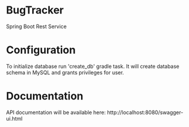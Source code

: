 # BugTracker
Spring Boot Rest Service

# Configuration
To initialize database run 'create_db' gradle task. It will create database schema in MySQL and grants privileges for user.

# Documentation
API documentation will be available here: http://localhost:8080/swagger-ui.html